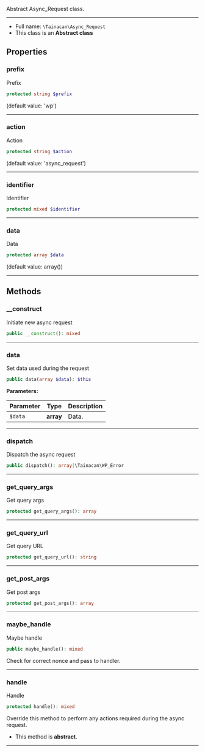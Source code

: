
Abstract Async_Request class.

***

* Full name: `\Tainacan\Async_Request`
* This class is an **Abstract class**

## Properties

### prefix

Prefix

```php
protected string $prefix
```

(default value: 'wp')

***

### action

Action

```php
protected string $action
```

(default value: 'async_request')

***

### identifier

Identifier

```php
protected mixed $identifier
```

***

### data

Data

```php
protected array $data
```

(default value: array())

***

## Methods

### __construct

Initiate new async request

```php
public __construct(): mixed
```

***

### data

Set data used during the request

```php
public data(array $data): $this
```

**Parameters:**

| Parameter | Type      | Description |
|-----------|-----------|-------------|
| `$data`   | **array** | Data.       |

***

### dispatch

Dispatch the async request

```php
public dispatch(): array|\Tainacan\WP_Error
```

***

### get_query_args

Get query args

```php
protected get_query_args(): array
```

***

### get_query_url

Get query URL

```php
protected get_query_url(): string
```

***

### get_post_args

Get post args

```php
protected get_post_args(): array
```

***

### maybe_handle

Maybe handle

```php
public maybe_handle(): mixed
```

Check for correct nonce and pass to handler.

***

### handle

Handle

```php
protected handle(): mixed
```

Override this method to perform any actions required
during the async request.

* This method is **abstract**.
***
